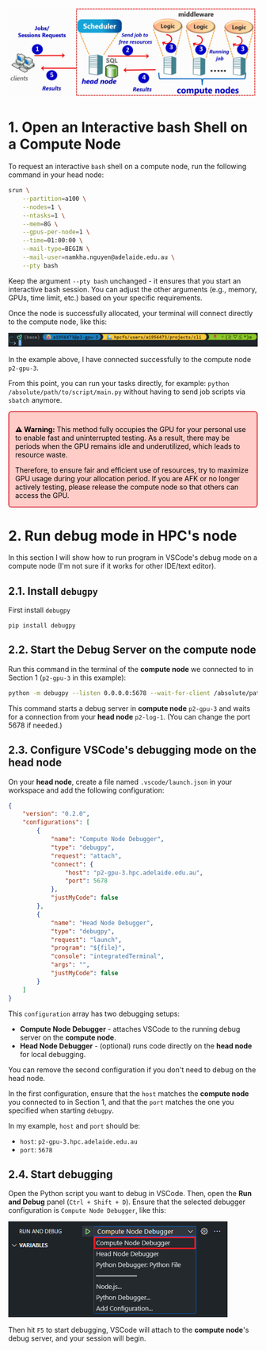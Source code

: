 ![alt text](images/phoenix_mechanism.png)

# 1. Open an Interactive bash Shell on a Compute Node

To request an interactive `bash` shell on a compute node, run the following command in your head node:

```bash
srun \
    --partition=a100 \
    --nodes=1 \
    --ntasks=1 \
    --mem=8G \
    --gpus-per-node=1 \
    --time=01:00:00 \
    --mail-type=BEGIN \
    --mail-user=namkha.nguyen@adelaide.edu.au \
    --pty bash
```

Keep the argument `--pty bash` unchanged - it ensures that you start an interactive bash session.
You can adjust the other arguments (e.g., memory, GPUs, time limit, etc.) based on your specific requirements.

Once the node is successfully allocated, your terminal will connect directly to the compute node, like this:

![alt text](images/compute_node_terminal.png)

In the example above, I have connected successfully to the compute node `p2-gpu-3`.

From this point, you can run your tasks directly, for example: `python /absolute/path/to/script/main.py` without having to send job scripts via `sbatch` anymore.

<div role="alert" aria-label="Warning" style="border:2px solid #d9363e; background-color:#ffccc7; padding:12px; border-radius:6px; color:#000000; padding-bottom:0">
  <p><strong>⚠️ Warning:</strong> This method fully occupies the GPU for your personal use to enable fast and uninterrupted testing. As a result, there may be periods when the GPU remains idle and underutilized, which leads to resource waste.

Therefore, to ensure fair and efficient use of resources, try to maximize GPU usage during your allocation period. If you are AFK or no longer actively testing, please release the compute node so that others can access the GPU.</p></div>



# 2. Run debug mode in HPC's node

In this section I will show how to run program in VSCode's debug mode on a compute node (I'm not sure if it works for other IDE/text editor).

## 2.1. Install `debugpy`

First install `debugpy`

```pip
pip install debugpy
```
## 2.2. Start the Debug Server on the **compute node**
Run this command in the terminal of the **compute node** we connected to in Section 1 (`p2-gpu-3` in this example):

```bash
python -m debugpy --listen 0.0.0.0:5678 --wait-for-client /absolute/path/to/script/main.py
```
This command starts a debug server in **compute node** `p2-gpu-3` and waits for a connection from your **head node** `p2-log-1`.
(You can change the port 5678 if needed.)

## 2.3. Configure VSCode's debugging mode on the **head node**

On your **head node**, create a file named `.vscode/launch.json` in your workspace and add the following configuration:
```json
{
    "version": "0.2.0",
    "configurations": [
        {
            "name": "Compute Node Debugger",
            "type": "debugpy",
            "request": "attach",
            "connect": {
                "host": "p2-gpu-3.hpc.adelaide.edu.au",
                "port": 5678
            },
            "justMyCode": false
        },
        {
            "name": "Head Node Debugger",
            "type": "debugpy",
            "request": "launch",
            "program": "${file}",
            "console": "integratedTerminal",
            "args": "",
            "justMyCode": false
        }
    ]
}
```
This `configuration` array has two debugging setups:
- **Compute Node Debugger** - attaches VSCode to the running debug server on the **compute node**.
- **Head Node Debugger** - (optional) runs code directly on the **head node** for local debugging.

You can remove the second configuration if you don't need to debug on the head node.

In the first configuration, ensure that the `host` matches the **compute node** you connected to in Section 1, and that the `port` matches the one you specified when starting `debugpy`.

In my example, `host` and `port` should be:
- `host`: `p2-gpu-3.hpc.adelaide.edu.au`
- `port`: `5678`

## 2.4. Start debugging

Open the Python script you want to debug in VSCode. Then, open the **Run and Debug** panel (`Ctrl + Shift + D`). Ensure that the selected debugger configuration is `Compute Node Debugger`, like this:

![alt text](images/debug_options.png)

Then hit `F5` to start debugging, VSCode will attach to the **compute node**'s debug server, and your session will begin.
